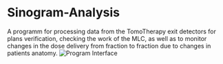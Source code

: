 # Sinogram-Analysis
A programm for processing data from the TomoTherapy exit detectors for plans verification, checking the work of the MLC, as well as to monitor changes in the dose delivery from fraction to fraction due to changes in patients anatomy.
![Program Interface](https://user-images.githubusercontent.com/119110431/210769970-da639f1b-38ec-4344-a086-69ff09d74535.png)
